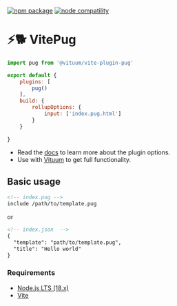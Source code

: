 <a href="https://npmjs.com/package/@vituum/vite-plugin-pug"><img src="https://img.shields.io/npm/v/@vituum/vite-plugin-pug.svg" alt="npm package"></a>
<a href="https://nodejs.org/en/about/releases/"><img src="https://img.shields.io/node/v/@vituum/vite-plugin-pug.svg" alt="node compatility"></a>

# ⚡️🐕 VitePug

```js
import pug from '@vituum/vite-plugin-pug'

export default {
    plugins: [
        pug()
    ],
    build: {
        rollupOptions: {
            input: ['index.pug.html']
        }
    }
    
}
```

* Read the [docs](https://vituum.dev/plugins/pug) to learn more about the plugin options.
* Use with [Vituum](https://vituum.dev) to get full functionality.

## Basic usage

```html
<!-- index.pug -->
include /path/to/template.pug
```
or
```html
<!-- index.json  -->
{
  "template": "path/to/template.pug",
  "title": "Hello world"
}
```

### Requirements

- [Node.js LTS (18.x)](https://nodejs.org/en/download/)
- [Vite](https://vitejs.dev/)
